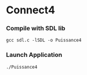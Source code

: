 # Connect4

### Compile with SDL lib

```
gcc sdl.c -lSDL -o Puissance4
```

### Launch Application

```
./Puissance4
```
